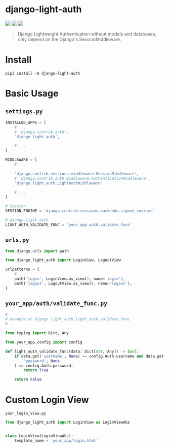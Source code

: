 # django-light-auth

[![](https://img.shields.io/pypi/v/django-light-auth.svg)](https://pypi.org/project/django-light-auth/)
[![](https://img.shields.io/pypi/pyversions/django-light-auth.svg)](https://pypi.org/project/django-light-auth/)
[![](https://img.shields.io/pypi/dm/django-light-auth.svg)](https://pypi.org/project/django-light-auth/)

> Django Lightweight Authentication without models and databases, only depend on the Django's SessionMiddleware.

# Install

```shell
pip3 install -U django-light-auth
```

# Basic Usage

## `settings.py`

```python
INSTALLED_APPS = [
    # ...
    # 'django.contrib.auth',
    'django_light_auth',

    # ...
]

MIDDLEWARE = [
    # ...

    'django.contrib.sessions.middleware.SessionMiddleware',
    # 'django.contrib.auth.middleware.AuthenticationMiddleware',
    'django_light_auth.LightAuthMiddleware'

    # ...
]

# Session
SESSION_ENGINE = 'django.contrib.sessions.backends.signed_cookies'

# django-light-auth
LIGHT_AUTH_VALIDATE_FUNC = 'your_app.auth.validate_func'
```

## `urls.py`

```python
from django.urls import path

from django_light_auth import LoginView, LogoutView

urlpatterns = [
    # ...
    path('login', LoginView.as_view(), name='login'),
    path('logout', LogoutView.as_view(), name='logout'),
]
```

## `your_app/auth/validate_func.py`
```python
#
# example at django_light_auth.light_auth_validate_func
#

from typing import Dict, Any

from your_app.config import config

def light_auth_validate_func(data: Dict[str, Any]) -> bool:
    if data.get('username', None) == config.Auth.username and data.get(
        'password', None
    ) == config.Auth.password:
        return True

    return False
```

# Custom Login View 

`your_login_view.py`
```python
from django_light_auth import LoginView as LoginViewAbs


class LoginView(LoginViewAbs):
    template_name = 'your_app/login.html'
```
